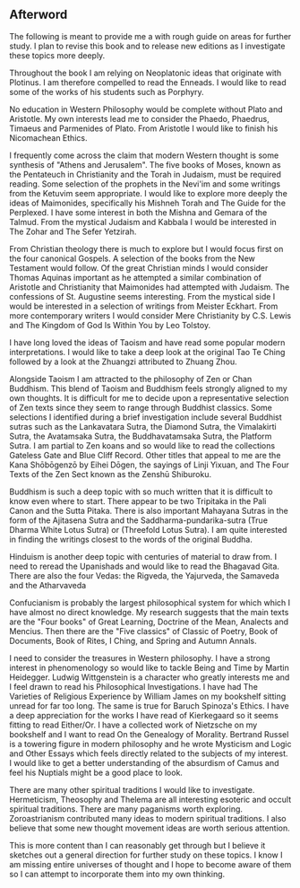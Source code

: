 ## Afterword

The following is meant to provide me a with rough guide on areas for further study. I plan to revise this book and to release new editions as I investigate these topics more deeply.

Throughout the book I am relying on Neoplatonic ideas that originate with Plotinus. I am therefore compelled to read the Enneads. I would like to read some of the works of his students such as Porphyry.

No education in Western Philosophy would be complete without Plato and Aristotle. My own interests lead me to consider the Phaedo, Phaedrus, Timaeus and Parmenides of Plato. From Aristotle I would like to finish his Nicomachean Ethics.

I frequently come across the claim that modern Western thought is some synthesis of "Athens and Jerusalem". The five books of Moses, known as the Pentateuch in Christianity and the Torah in Judaism, must be required reading. Some selection of the prophets in the Nevi'im and some writings from the Ketuvim seem appropriate. I would like to explore more deeply the ideas of Maimonides, specifically his Mishneh Torah and The Guide for the Perplexed. I have some interest in both the Mishna and Gemara of the Talmud. From the mystical Judaism and Kabbala I would be interested in The Zohar and The Sefer Yetzirah.

From Christian theology there is much to explore but I would focus first on the four canonical Gospels. A selection of the books from the New Testament would follow. Of the great Christian minds I would consider Thomas Aquinas important as he attempted a similar combination of Aristotle and Christianity that Maimonides had attempted with Judaism. The confessions of St. Augustine seems interesting. From the mystical side I would be interested in a selection of writings from Meister Eckhart. From more contemporary writers I would consider Mere Christianity by C.S. Lewis and The Kingdom of God Is Within You by Leo Tolstoy.

I have long loved the ideas of Taoism and have read some popular modern interpretations. I would like to take a deep look at the original Tao Te Ching followed by a look at the Zhuangzi attributed to Zhuang Zhou.

Alongside Taoism I am attracted to the philosophy of Zen or Chan Buddhism. This blend of Taoism and Buddhism feels strongly aligned to my own thoughts. It is difficult for me to decide upon a representative selection of Zen texts since they seem to range through Buddhist classics. Some selections I identified during a brief investigation include several Buddhist sutras such as the Lankavatara Sutra, the Diamond Sutra, the Vimalakirti Sutra, the Avatamsaka Sutra, the Buddhavatamsaka Sutra, the Platform Sutra. I am partial to Zen koans and so would like to read the collections Gateless Gate and Blue Cliff Record. Other titles that appeal to me are the Kana Shōbōgenzō by Eihei Dōgen, the sayings of Linji Yixuan, and The Four Texts of the Zen Sect known as the Zenshū Shiburoku.

Buddhism is such a deep topic with so much written that it is difficult to know even where to start. There appear to be two Tripitaka in the Pali Canon and the Sutta Pitaka. There is also important Mahayana Sutras in the form of the Ajitasena Sutra and the Saddharma-pundarika-sutra (True Dharma White Lotus Sutra) or (Threefold Lotus Sutra). I am quite interested in finding the writings closest to the words of the original Buddha.

Hinduism is another deep topic with centuries of material to draw from. I need to reread the Upanishads and would like to read the Bhagavad Gita. There are also the four Vedas: the Rigveda, the Yajurveda, the Samaveda and the Atharvaveda

Confucianism is probably the largest philosophical system for which which I have almost no direct knowledge. My research suggests that the main texts are the "Four books" of Great Learning, Doctrine of the Mean, Analects and Mencius. Then there are the "Five classics" of Classic of Poetry, Book of Documents, Book of Rites, I Ching, and Spring and Autumn Annals.

I need to consider the treasures in Western philosophy. I have a strong interest in phenomenology so would like to tackle Being and Time by Martin Heidegger. Ludwig Wittgenstein is a character who greatly interests me and I feel drawn to read his Philosophical Investigations. I have had The Varieties of Religious Experience by William James on my bookshelf sitting unread for far too long. The same is true for Baruch Spinoza's Ethics. I have a deep appreciation for the works I have read of Kierkegaard so it seems fitting to read Either/Or. I have a collected work of Nietzsche on my bookshelf and I want to read On the Genealogy of Morality. Bertrand Russel is a towering figure in modern philosophy and he wrote Mysticism and Logic and Other Essays which feels directly related to the subjects of my interest. I would like to get a better understanding of the absurdism of Camus and feel his Nuptials might be a good place to look.

There are many other spiritual traditions I would like to investigate. Hermeticism, Theosophy and Thelema are all interesting esoteric and occult spiritual traditions. There are many paganisms worth exploring. Zoroastrianism contributed many ideas to modern spiritual traditions. I also believe that some new thought movement ideas are worth serious attention.

This is more content than I can reasonably get through but I believe it sketches out a general direction for further study on these topics. I know I am missing entire universes of thought and I hope to become aware of them so I can attempt to incorporate them into my own thinking.

